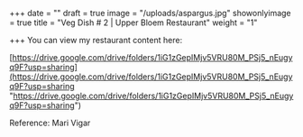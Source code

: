+++
date = ""
draft = true
image = "/uploads/aspargus.jpg"
showonlyimage = true
title = "Veg Dish # 2 | Upper Bloem Restaurant"
weight = "1"

+++
You can view my restaurant content here:

[https://drive.google.com/drive/folders/1iG1zGepIMjv5VRU80M_PSj5_nEugyq9F?usp=sharing](https://drive.google.com/drive/folders/1iG1zGepIMjv5VRU80M_PSj5_nEugyq9F?usp=sharing "https://drive.google.com/drive/folders/1iG1zGepIMjv5VRU80M_PSj5_nEugyq9F?usp=sharing")

Reference: Mari Vigar